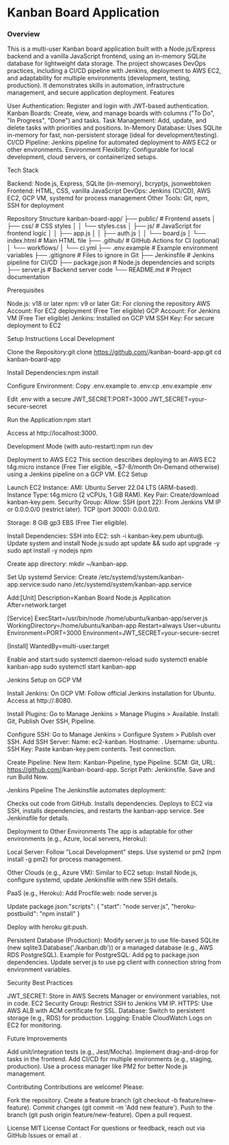 # Kanban Board Application

### Overview

This is a multi-user Kanban board application built with a Node.js/Express backend and a vanilla JavaScript frontend, using an in-memory SQLite database for lightweight data storage. The project showcases DevOps practices, including a CI/CD pipeline with Jenkins, deployment to AWS EC2, and adaptability for multiple environments (development, testing, production). It demonstrates skills in automation, infrastructure management, and secure application deployment.
Features

User Authentication: Register and login with JWT-based authentication.
Kanban Boards: Create, view, and manage boards with columns ("To Do", "In Progress", "Done") and tasks.
Task Management: Add, update, and delete tasks with priorities and positions.
In-Memory Database: Uses SQLite in-memory for fast, non-persistent storage (ideal for development/testing).
CI/CD Pipeline: Jenkins pipeline for automated deployment to AWS EC2 or other environments.
Environment Flexibility: Configurable for local development, cloud servers, or containerized setups.

Tech Stack

Backend: Node.js, Express, SQLite (in-memory), bcryptjs, jsonwebtoken
Frontend: HTML, CSS, vanilla JavaScript
DevOps: Jenkins (CI/CD), AWS EC2, GCP VM, systemd for process management
Other Tools: Git, npm, SSH for deployment

Repository Structure
kanban-board-app/
├── public/                # Frontend assets
│   ├── css/               # CSS styles
│   │   └── styles.css
│   ├── js/                # JavaScript for frontend logic
│   │   ├── app.js
│   │   ├── auth.js
│   │   └── board.js
│   └── index.html         # Main HTML file
├── .github/               # GitHub Actions for CI (optional)
│   └── workflows/
│       └── ci.yml
├── .env.example           # Example environment variables
├── .gitignore             # Files to ignore in Git
├── Jenkinsfile            # Jenkins pipeline for CI/CD
├── package.json           # Node.js dependencies and scripts
├── server.js              # Backend server code
└── README.md              # Project documentation

Prerequisites

Node.js: v18 or later
npm: v9 or later
Git: For cloning the repository
AWS Account: For EC2 deployment (Free Tier eligible)
GCP Account: For Jenkins VM (Free Tier eligible)
Jenkins: Installed on GCP VM
SSH Key: For secure deployment to EC2

Setup Instructions
Local Development

Clone the Repository:git clone https://github.com/<your-username>/kanban-board-app.git
cd kanban-board-app


Install Dependencies:npm install


Configure Environment:
Copy .env.example to .env:cp .env.example .env


Edit .env with a secure JWT_SECRET:PORT=3000
JWT_SECRET=your-secure-secret




Run the Application:npm start


Access at http://localhost:3000.


Development Mode (with auto-restart):npm run dev



Deployment to AWS EC2
This section describes deploying to an AWS EC2 t4g.micro instance (Free Tier eligible, ~$7-8/month On-Demand otherwise) using a Jenkins pipeline on a GCP VM.
EC2 Setup

Launch EC2 Instance:
AMI: Ubuntu Server 22.04 LTS (ARM-based).
Instance Type: t4g.micro (2 vCPUs, 1 GiB RAM).
Key Pair: Create/download kanban-key.pem.
Security Group: Allow:
SSH (port 22): From Jenkins VM IP or 0.0.0.0/0 (restrict later).
TCP (port 3000): 0.0.0.0/0.


Storage: 8 GiB gp3 EBS (Free Tier eligible).


Install Dependencies:
SSH into EC2: ssh -i kanban-key.pem ubuntu@<EC2-Public-IP>.
Update system and install Node.js:sudo apt update && sudo apt upgrade -y
sudo apt install -y nodejs npm


Create app directory: mkdir ~/kanban-app.


Set Up systemd Service:
Create /etc/systemd/system/kanban-app.service:sudo nano /etc/systemd/system/kanban-app.service


Add:[Unit]
Description=Kanban Board Node.js Application
After=network.target

[Service]
ExecStart=/usr/bin/node /home/ubuntu/kanban-app/server.js
WorkingDirectory=/home/ubuntu/kanban-app
Restart=always
User=ubuntu
Environment=PORT=3000
Environment=JWT_SECRET=your-secure-secret

[Install]
WantedBy=multi-user.target


Enable and start:sudo systemctl daemon-reload
sudo systemctl enable kanban-app
sudo systemctl start kanban-app





Jenkins Setup on GCP VM

Install Jenkins:
On GCP VM: Follow official Jenkins installation for Ubuntu.
Access at http://<GCP-VM-Public-IP>:8080.


Install Plugins:
Go to Manage Jenkins > Manage Plugins > Available.
Install: Git, Publish Over SSH, Pipeline.


Configure SSH:
Go to Manage Jenkins > Configure System > Publish over SSH.
Add SSH Server:
Name: ec2-kanban.
Hostname: <EC2-Public-IP>.
Username: ubuntu.
SSH Key: Paste kanban-key.pem contents.
Test connection.




Create Pipeline:
New Item: Kanban-Pipeline, type Pipeline.
SCM: Git, URL: https://github.com/<your-username>/kanban-board-app.
Script Path: Jenkinsfile.
Save and run Build Now.



Jenkins Pipeline
The Jenkinsfile automates deployment:

Checks out code from GitHub.
Installs dependencies.
Deploys to EC2 via SSH, installs dependencies, and restarts the kanban-app service.
See Jenkinsfile for details.

Deployment to Other Environments
The app is adaptable for other environments (e.g., Azure, local servers, Heroku):

Local Server:
Follow "Local Development" steps.
Use systemd or pm2 (npm install -g pm2) for process management.


Other Clouds (e.g., Azure VM):
Similar to EC2 setup: Install Node.js, configure systemd, update Jenkinsfile with new SSH details.


PaaS (e.g., Heroku):
Add Procfile:web: node server.js


Update package.json:"scripts": {
  "start": "node server.js",
  "heroku-postbuild": "npm install"
}


Deploy with heroku git:push.


Persistent Database (Production):
Modify server.js to use file-based SQLite (new sqlite3.Database('./kanban.db')) or a managed database (e.g., AWS RDS PostgreSQL).
Example for PostgreSQL:
Add pg to package.json dependencies.
Update server.js to use pg client with connection string from environment variables.





Security Best Practices

JWT_SECRET: Store in AWS Secrets Manager or environment variables, not in code.
EC2 Security Group: Restrict SSH to Jenkins VM IP.
HTTPS: Use AWS ALB with ACM certificate for SSL.
Database: Switch to persistent storage (e.g., RDS) for production.
Logging: Enable CloudWatch Logs on EC2 for monitoring.

Future Improvements

Add unit/integration tests (e.g., Jest/Mocha).
Implement drag-and-drop for tasks in the frontend.
Add CI/CD for multiple environments (e.g., staging, production).
Use a process manager like PM2 for better Node.js management.

Contributing
Contributions are welcome! Please:

Fork the repository.
Create a feature branch (git checkout -b feature/new-feature).
Commit changes (git commit -m 'Add new feature').
Push to the branch (git push origin feature/new-feature).
Open a pull request.

License
MIT License
Contact
For questions or feedback, reach out via GitHub Issues or email at .
